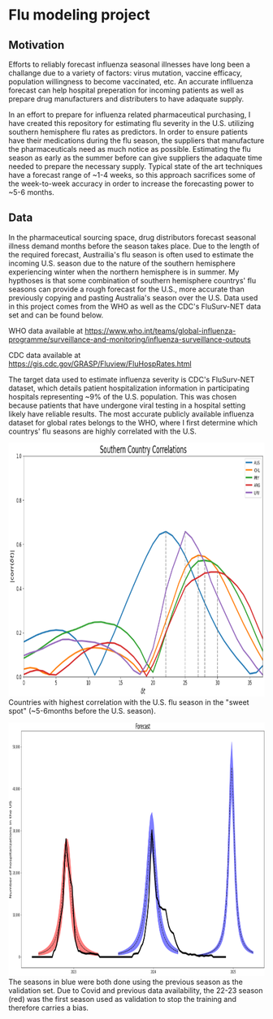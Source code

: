 # Flu modeling project

## Motivation
Efforts to reliably forecast influenza seasonal illnesses have long been a challange due to a variety of factors: virus mutation, vaccine efficacy, population willingness to become vaccinated, etc. An accurate inflluenza forecast can help hospital preperation for incoming patients as well as prepare drug manufacturers and distributers to have adaquate supply.

In an effort to prepare for influenza related pharmaceutical purchasing, I have created this repository for estimating flu severity in the U.S. utilizing southern hemisphere flu rates as predictors. In order to ensure patients have their medications during the flu season, the suppliers that manufacture the pharmaceuticals need as much notice as possible. Estimating the flu season as early as the summer before can give suppliers the adaquate time needed to prepare the necessary supply. Typical state of the art techniques have a forecast range of ~1-4 weeks, so this approach sacrifices some of the week-to-week accuracy in order to increase the forecasting power to ~5-6 months.

## Data
In the pharmaceutical sourcing space, drug distributors forecast seasonal illness demand months before the season takes place. Due to the length of the required forecast, Austrailia's flu season is often used to estimate the incoming U.S. season due to the nature of the southern hemisphere experiencing winter when the northern hemisphere is in summer. My hypthoses is that some combination of southern hemisphere countrys' flu seasons can provide a rough forecast for the U.S., more accurate than previously copying and pasting Australia's season over the U.S. Data used in this project comes from the WHO as well as the CDC's FluSurv-NET data set and can be found below.

WHO data available at https://www.who.int/teams/global-influenza-programme/surveillance-and-monitoring/influenza-surveillance-outputs

CDC data available at https://gis.cdc.gov/GRASP/Fluview/FluHospRates.html


The target data used to estimate influenza severity is CDC's FluSurv-NET dataset, which details patient hospitalization information in participating hospitals representing ~9% of the U.S. population. This was chosen because patients that have undergone viral testing in a hospital setting likely have reliable results. The most accurate publicly available influenza dataset for global rates belongs to the WHO, where I first determine which countrys' flu seasons are highly correlated with the U.S.

<p>
    <img src="./Pictures/SH_Corrs.png" width="1000" height="500" />
    <caption>Countries with highest correlation with the U.S. flu season in the "sweet spot" (~5-6months before the U.S. season). </caption>
</p>

<p>
    <img src="./Pictures/Forecasts.png" width="1000" height="500" />
    <caption>The seasons in blue were both done using the previous season as the validation set. Due to Covid and previous data availability, the 22-23 season (red) was the first season used as validation to stop the training and therefore carries a bias. </caption>
</p>

